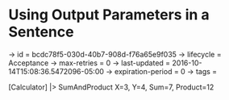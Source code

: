 # Using Output Parameters in a Sentence

-> id = bcdc78f5-030d-40b7-908d-f76a65e9f035
-> lifecycle = Acceptance
-> max-retries = 0
-> last-updated = 2016-10-14T15:08:36.5472096-05:00
-> expiration-period = 0
-> tags = 

[Calculator]
|> SumAndProduct X=3, Y=4, Sum=7, Product=12
~~~
